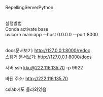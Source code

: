 RepellingServerPython<br><br>

실행방법<br>
Conda activate base<br> 
uvicorn main:app --host 0.0.0.0 --port 8000<br><br>

 
docs문서보기: http://127.0.0.1:8000/redoc<br>
스웨거 문서보기: http://127.0.0.1:8000/docs<br>

서버
ssh kku@222.116.135.70 -p 9922


바뀐 주소: http://222.116.135.70 

cslab에도 올라와있음 
